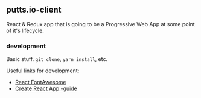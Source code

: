 ## putts.io-client
React & Redux app that is going to be a Progressive Web App at some point of it's lifecycle.

### development
Basic stuff. `git clone`, `yarn install`, etc.

Useful links for development:
* [React FontAwesome](https://github.com/FortAwesome/react-fontawesome)
* [Create React App -guide](https://github.com/facebookincubator/create-react-app/blob/master/packages/react-scripts/template/README.md)

